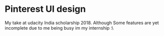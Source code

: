 # Pinterest UI design

My take at  udacity India scholarship 2018. Although Some features are yet incomplete due to me being busy im my internship :\
